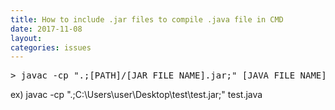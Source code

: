 ```yaml
---
title: How to include .jar files to compile .java file in CMD
date: 2017-11-08
layout:
categories: issues
---
```


<pre>
> javac -cp ".;[PATH]/[JAR_FILE_NAME].jar;" [JAVA_FILE_NAME].java
</pre>

ex) javac -cp ".;C:\Users\user\Desktop\test\test.jar;" test.java
